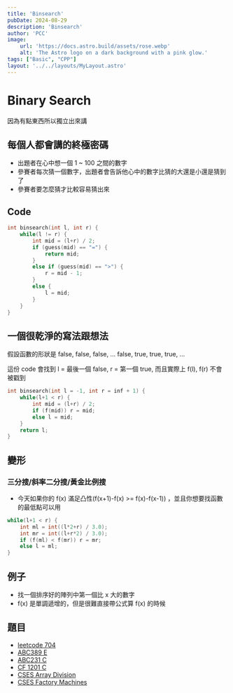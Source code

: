 ```yaml
---
title: 'Binsearch'
pubDate: 2024-08-29
description: 'Binsearch'
author: 'PCC'
image:
    url: 'https://docs.astro.build/assets/rose.webp'
    alt: 'The Astro logo on a dark background with a pink glow.'
tags: ["Basic", "CPP"]
layout: '../../layouts/MyLayout.astro'
---
```

# Binary Search
因為有點東西所以獨立出來講

## 每個人都會講的終極密碼
- 出題者在心中想一個 1 ~ 100 之間的數字
- 參賽者每次猜一個數字，出題者會告訴他心中的數字比猜的大還是小還是猜到了
- 參賽者要怎麼猜才比較容易猜出來

## Code
```cpp
int binsearch(int l, int r) {
    while(l != r) {
        int mid = (l+r) / 2;
        if (guess(mid) == "=") {
            return mid;
        }
        else if (guess(mid) == ">") {
            r = mid - 1;
        }
        else {
            l = mid;
        }
    }
}
```
## 一個很乾淨的寫法跟想法
假設函數的形狀是 false, false, false, ... false, true, true, true, ...

這份 code 會找到 l = 最後一個 false, r = 第一個 true, 而且實際上 f(l), f(r) 不會被戳到
```cpp
int binsearch(int l = -1, int r = inf + 1) {
    while(l+1 < r) {
        int mid = (l+r) / 2;
        if (f(mid)) r = mid;
        else l = mid;
    }
    return l;
}
```

## 變形
### 三分搜/斜率二分搜/黃金比例搜
- 今天如果你的 f(x) 滿足凸性(f(x+1)-f(x) >= f(x)-f(x-1)) ，並且你想要找函數的最低點可以用
```cpp
while(l+1 < r) {
    int ml = int((l*2+r) / 3.0);
    int mr = int((l+r*2) / 3.0);
    if (f(ml) < f(mr)) r = mr;
    else l = ml;
}
```


## 例子
- 找一個排序好的陣列中第一個比 x 大的數字
- f(x) 是單調遞增的，但是很難直接帶公式算 f(x) 的時候

## 題目
- [leetcode 704](https://leetcode.com/problems/binary-search/description/)
- [ABC389 E](https://atcoder.jp/contests/abc389/tasks/abc389_e)
- [ABC231 C](https://atcoder.jp/contests/abc231/tasks/abc231_c)
- [CF 1201 C](https://codeforces.com/contest/1201/problem/C)
- [CSES Array Division](https://cses.fi/problemset/task/1085)
- [CSES Factory Machines](https://cses.fi/problemset/task/1620)
